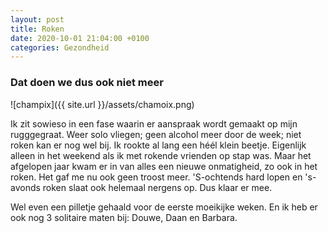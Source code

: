 ```yaml
---
layout: post
title: Roken
date: 2020-10-01 21:04:00 +0100
categories: Gezondheid
---
```


### Dat doen we dus ook niet meer

![champix]({{ site.url }}/assets/chamoix.png)  

Ik zit sowieso in een fase waarin er aanspraak wordt gemaakt op mijn rugggegraat. Weer solo vliegen;
geen alcohol meer door de week; niet roken kan er nog wel bij.
Ik rookte al lang een héél klein beetje. Eigenlijk alleen in het weekend als ik met rokende vrienden op stap was.
Maar het afgelopen jaar kwam er in van alles een nieuwe onmatigheid, zo ook in het roken. Het gaf me nu ook geen troost meer. 'S-ochtends hard lopen en 's-avonds roken slaat ook helemaal nergens op. Dus klaar er mee.

Wel even een pilletje gehaald voor de eerste moeikijke weken. En ik heb er ook nog 3 solitaire maten bij: Douwe, Daan en Barbara.

